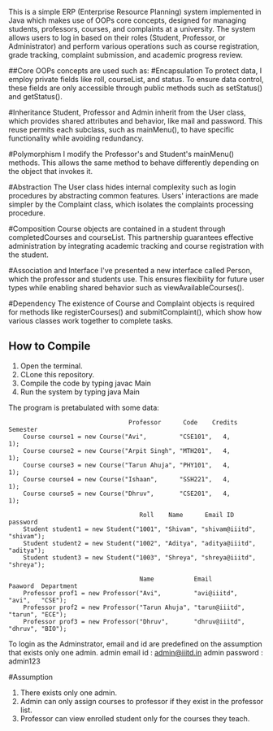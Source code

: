 This is a simple ERP (Enterprise Resource Planning) system implemented in Java which makes use of OOPs core concepts, designed for managing students, professors, courses, and complaints at a university. The system allows users to log in based on their roles (Student, Professor, or Administrator) and perform various operations such as course registration, grade tracking, complaint submission, and academic progress review.

##Core OOPs concepts are used such as:
#Encapsulation
To protect data, I employ private fields like roll, courseList, and status. To ensure data control, these fields are only accessible through public methods such as setStatus() and getStatus().

#Inheritance
Student, Professor and Admin inherit from the User class, which provides shared attributes and behavior, like mail and password. This reuse permits each subclass, such as mainMenu(), to have specific functionality while avoiding redundancy.

#Polymorphism
I modify the Professor's and Student's mainMenu() methods. This allows the same method to behave differently depending on the object that invokes it.

#Abstraction
The User class hides internal complexity such as login procedures by abstracting common features. Users' interactions are made simpler by the Complaint class, which isolates the complaints processing procedure.

#Composition
Course objects are contained in a student through completedCourses and courseList. This partnership guarantees effective administration by integrating academic tracking and course registration with the student.

#Association and Interface
I've presented a new interface called Person, which the professor and students use. This ensures flexibility for future user types while enabling shared behavior such as viewAvailableCourses().

#Dependency
The existence of Course and Complaint objects is required for methods like registerCourses() and submitComplaint(), which show how various classes work together to complete tasks.

## How to Compile
 1) Open the terminal.
 2) CLone this repository.
 3) Compile the code by typing 
        javac Main
 5) Run the system by typing
        java Main

The program is pretabulated with some data:

                                     Professor      Code    Credits  Semester
        Course course1 = new Course("Avi",         "CSE101",   4,       1);
        Course course2 = new Course("Arpit Singh", "MTH201",   4,       1);
        Course course3 = new Course("Tarun Ahuja", "PHY101",   4,       1);
        Course course4 = new Course("Ishaan",      "SSH221",   4,       1);
        Course course5 = new Course("Dhruv",       "CSE201",   4,       1);
        
                                        Roll    Name      Email ID        password
        Student student1 = new Student("1001", "Shivam", "shivam@iiitd", "shivam");
        Student student2 = new Student("1002", "Aditya", "aditya@iiitd", "aditya");
        Student student3 = new Student("1003", "Shreya", "shreya@iiitd", "shreya");

                                        Name           Email          Paaword  Department
        Professor prof1 = new Professor("Avi",         "avi@iiitd",   "avi",   "CSE");
        Professor prof2 = new Professor("Tarun Ahuja", "tarun@iiitd", "tarun", "ECE");
        Professor prof3 = new Professor("Dhruv",       "dhruv@iiitd", "dhruv", "BIO");

To login as the Adminstrator, email and id are predefined on the assumption that exists only one admin.
    admin email id : admin@iiitd.in
    admin password : admin123

#Assumption
1. There exists only one admin.
2. Admin can only assign courses to professor if they exist in the professor list.
3. Professor can view enrolled student only for the courses they teach.

    
